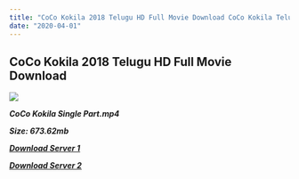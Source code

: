 ```yaml
---
title: "CoCo Kokila 2018 Telugu HD Full Movie Download CoCo Kokila Telugu HD Movie Download"
date: "2020-04-01"
---
```


## CoCo Kokila 2018 Telugu HD Full Movie Download 

![](https://images.moviebuff.com/4bd6f24f-db46-4256-8853-bc8afcb5fd21?w=1000)

**_CoCo Kokila Single Part.mp4_**

**_Size: 673.62mb_**

**_[Download Server 1](https://openload.co/f/RVjI3HwC5wU)_**

**_[Download Server 2](https://openload.co/f/RVjI3HwC5wU)_**
